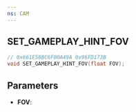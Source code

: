 ```yaml
---
ns: CAM
---
```

## SET_GAMEPLAY_HINT_FOV

```c
// 0x661E58BC6F00A49A 0x96FD173B
void SET_GAMEPLAY_HINT_FOV(float FOV);
```

## Parameters
* **FOV**:
